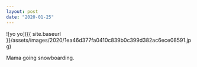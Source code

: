 ```yaml
---
layout: post
date: "2020-01-25"
---
```


![yo yo]({{ site.baseurl }}/assets/images/2020/1ea46d377fa0410c839b0c399d382ac6ece08591.jpg)

Mama going snowboarding.
